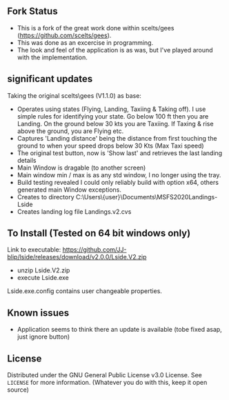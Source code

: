 

## Fork Status
- This is a fork of the great work done within scelts/gees (https://github.com/scelts/gees).
- This was done as an excercise in programming. 
- The look and feel of the application is as was, but I've played around with the implementation.

## significant updates

Taking the original scelts\gees (V1.1.0) as base:
* Operates using states (Flying, Landing, Taxiing & Taking off). I use simple rules for identifying your state. Go below 100 ft then you are Landing. On the ground below 30 kts you are Taxiing. If Taxing & rise above the ground, you are Flying etc. 
* Captures 'Landing distance' being the distance from first touching the ground to when your speed drops below 30 Kts (Max Taxi speed)
* The original test button, now is 'Show last' and retrieves the last landing details
* Main Window is dragable (to another screen)
* Main window min / max is as any std window, I no longer using the tray.
* Build testing revealed I could only reliably build with option x64, others generated main Window exceptions.
* Creates to directory C:\Users\\{user}\Documents\MSFS2020Landings-Lside
* Creates landing log file Landings.v2.cvs

## To Install (Tested on 64 bit windows only)

Link to executable:  https://github.com/JJ-blip/lside/releases/download/v2.0.0/Lside.V2.zip

* unzip Lside.V2.zip
* execute Lside.exe

Lside.exe.config contains user changeable properties. 

## Known issues
* Application seems to think there an update is available (tobe fixed asap, just ignore button)

## License
Distributed under the GNU General Public License v3.0 License. See `LICENSE` for more information. (Whatever you do with this, keep it open source)
